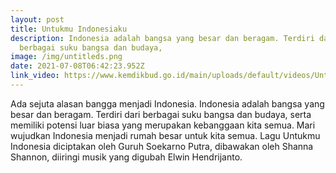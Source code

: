 ```yaml
---
layout: post
title: Untukmu Indonesiaku
description: Indonesia adalah bangsa yang besar dan beragam. Terdiri dari
  berbagai suku bangsa dan budaya,
image: /img/untitleds.png
date: 2021-07-08T06:42:23.952Z
link_video: https://www.kemdikbud.go.id/main/uploads/default/videos/Untukmu_Indonesiaku2_h264.mp4
---
```


Ada sejuta alasan bangga menjadi Indonesia.  Indonesia adalah bangsa yang besar dan beragam. Terdiri dari berbagai suku bangsa dan budaya, serta memiliki potensi luar biasa yang merupakan kebanggaan kita semua. Mari wujudkan Indonesia menjadi rumah besar untuk kita semua.  Lagu Untukmu Indonesia diciptakan oleh Guruh Soekarno Putra, dibawakan oleh Shanna Shannon, diiringi musik yang digubah Elwin Hendrijanto.
